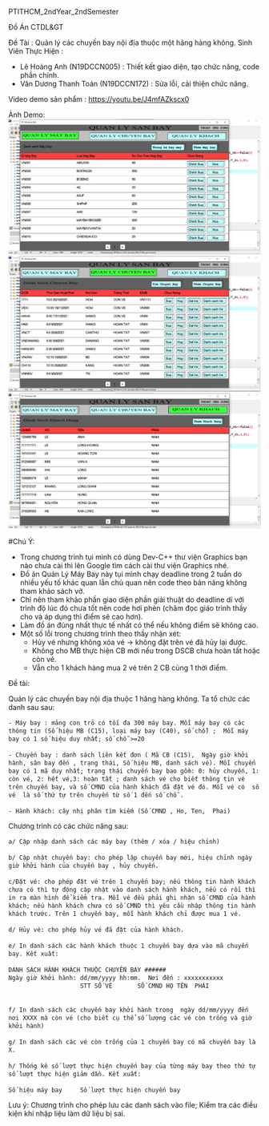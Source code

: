 PTITHCM_2ndYear_2ndSemester

Đồ Án CTDL&GT

Đề Tài : Quản lý các chuyến bay nội địa thuộc một hãng hàng không.
Sinh Viên Thực Hiện :
- Lê Hoàng Anh (N19DCCN005) : Thiết kết giao diện, tạo chức năng, code phần chính.
- Văn Dương Thanh Toán (N19DCCN172) : Sửa lỗi, cải thiện chức năng.

Video demo sản phẩm : https://youtu.be/J4mfAZkscx0

Ảnh Demo:
![img mb](mb.png)
![img mb](cb.png)
![img mb](kh.png)


#Chú Ý:
- Trong chương trình tụi mình có dùng Dev-C++ thư viện Graphics bạn nào chưa cài thì lên Google tìm cách cài thư viện Graphics nhé.
- Đồ án Quản Lý Máy Bay này tụi mình chạy deadline trong 2 tuần do nhiều yếu tố khác quan lẫn chủ quan nên code theo bản năng không tham khảo sách vở.
- Chỉ nên tham khảo phần giao diện phần giải thuật do deadline dí với trình độ lúc đó chưa tốt nên code hơi phèn (chăm đọc giáo trình thầy cho và áp dụng thì điểm sẽ cao hơn).
- Làm đồ án đúng nhất thực tế nhất có thể nếu không điểm sẽ không cao.
- Một số lỗi trong chương trình theo thầy nhận xét:
	+ Hủy vé nhưng không xóa vé -> không đặt trên vé đã hủy lại được.
	+ Không cho MB thực hiện CB mới nếu trong DSCB chưa hoàn tất hoặc còn vé.
	+ Vẫn cho 1 khách hàng mua 2 vé trên 2 CB cùng 1 thời điểm. 

Đề tài:

Quản lý các chuyến bay nội địa thuộc 1 hăng hàng không. Ta tổ chức các danh sau sau:

	- Máy bay : mảng con trỏ có tối đa 300 máy bay. Mỗi máy bay có các thông tin (Số hiệu MB (C15), loại máy bay (C40), số chỗ) ;  Mỗi máy bay có 1 số hiệu duy nhất; số chỗ >=20
	
	- Chuyến bay : danh sách liên kết đơn ( Mã CB (C15),  Ngày giờ khởi hành, sân bay đến , trạng thái, Số hiệu MB, danh sách vé). Mỗi chuyến bay có 1 mã duy nhất; trạng thái chuyến bay bao gồm: 0: hủy chuyến, 1: còn vé, 2: hết vé,3: hoàn tất ; danh sách vé cho biết thông tin vé trên chuyến bay, và số CMND của hành khách đã đặt vé đó. Mỗi vé có  số vé  là số thứ tự trên chuyến từ số 1 đến số chỗ .
	
	- Hành khách: cây nhị phân tìm kiếm (Số CMND , Ho, Ten,  Phai)
Chương trình có các chức năng sau: 

	a/ Cập nhập danh sách các máy bay (thêm / xóa / hiệu chỉnh)
	
	b/ Cập nhật chuyến bay: cho phép lập chuyến bay mới, hiệu chỉnh ngày giờ khởi hành của chuyến bay , hủy chuyến.
	
	c/Đặt vé: cho phép đặt vé trên 1 chuyến bay; nếu thông tin hành khách chưa có thì tự động cập nhật vào danh sách hành khách, nếu có rồi thì in ra màn hình để kiểm tra. Mỗi vé đều phải ghi nhận số CMND của hành khách; nếu hành khách chưa có số CMND thì yêu cầu nhập thông tin hành khách trước. Trên 1 chuyến bay, mỗi hành khách chỉ được mua 1 vé.
	
	d/ Hủy vé: cho phép hủy vé đã đặt của hành khách.
	
	e/ In danh sách các hành khách thuộc 1 chuyến bay dựa vào mã chuyến bay. Kết xuất:
	
	DANH SÁCH HÀNH KHÁCH THUỘC CHUYẾN BAY ######
	Ngày giờ khởi hành: dd/mm/yyyy hh:mm.  Nơi đến : xxxxxxxxxxx
						STT	SỐ VÉ		SỐ CMND	HỌ TÊN	PHÁI
						
						
	f/ In danh sách các chuyến bay khởi hành trong  ngày dd/mm/yyyy đến nơi XXXX mà còn vé (cho biết cụ thể số lượng các vé còn trống và giờ khởi hành)
	
	g/ In danh sách các vé còn trống của 1 chuyến bay có mã chuyến bay là X. 
	
	h/ Thống kê số lượt thực hiện chuyến bay của từng máy bay theo thứ tự  số lượt thực hiện giảm dần. Kết xuất:
	
	Số hiệu máy bay		Số lượt thực hiện chuyến bay

Lưu ý: Chương trình cho phép lưu các danh sách vào file; Kiểm tra các điều kiện khi nhập liệu làm dữ liệu bị sai.
